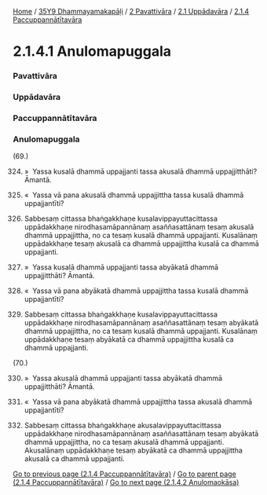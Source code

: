 
[Home](/) / [35Y9 Dhammayamakapāḷi](/tipitaka/35Y9.md) / [2 Pavattivāra](/tipitaka/35Y9/2.md) / [2.1 Uppādavāra](/tipitaka/35Y9/2/2.1.md) / [2.1.4 Paccuppannātītavāra](/tipitaka/35Y9/2/2.1/2.1.4.md)

# 2.1.4.1 Anulomapuggala

### Pavattivāra

### Uppādavāra

### Paccuppannātītavāra

### Anulomapuggala

(69.)

324. »  Yassa kusalā dhammā uppajjanti tassa akusalā dhammā uppajjitthāti? Āmantā.

325. «  Yassa vā pana akusalā dhammā uppajjittha tassa kusalā dhammā uppajjantīti?

326. Sabbesaṃ cittassa bhaṅgakkhaṇe kusalavippayuttacittassa uppādakkhaṇe nirodhasamāpannānaṃ asaññasattānaṃ tesaṃ akusalā dhammā uppajjittha, no ca tesaṃ kusalā dhammā uppajjanti. Kusalānaṃ uppādakkhaṇe tesaṃ akusalā ca dhammā uppajjittha kusalā ca dhammā uppajjanti.

327. »  Yassa kusalā dhammā uppajjanti tassa abyākatā dhammā uppajjitthāti? Āmantā.

328. «  Yassa vā pana abyākatā dhammā uppajjittha tassa kusalā dhammā uppajjantīti?

329. Sabbesaṃ cittassa bhaṅgakkhaṇe kusalavippayuttacittassa uppādakkhaṇe nirodhasamāpannānaṃ asaññasattānaṃ tesaṃ abyākatā dhammā uppajjittha, no ca tesaṃ kusalā dhammā uppajjanti. Kusalānaṃ uppādakkhaṇe tesaṃ abyākatā ca dhammā uppajjittha kusalā ca dhammā uppajjanti.

(70.)

330. »  Yassa akusalā dhammā uppajjanti tassa abyākatā dhammā uppajjitthāti? Āmantā.

331. «  Yassa vā pana abyākatā dhammā uppajjittha tassa akusalā dhammā uppajjantīti?

332. Sabbesaṃ cittassa bhaṅgakkhaṇe akusalavippayuttacittassa uppādakkhaṇe nirodhasamāpannānaṃ asaññasattānaṃ tesaṃ abyākatā dhammā uppajjittha, no ca tesaṃ akusalā dhammā uppajjanti. Akusalānaṃ uppādakkhaṇe tesaṃ abyākatā ca dhammā uppajjittha akusalā ca dhammā uppajjanti.

[Go to previous page (2.1.4 Paccuppannātītavāra)](/tipitaka/35Y9/2/2.1/2.1.4.md) / [Go to parent page (2.1.4 Paccuppannātītavāra)](/tipitaka/35Y9/2/2.1/2.1.4.md) / [Go to next page (2.1.4.2 Anulomaokāsa)](/tipitaka/35Y9/2/2.1/2.1.4/2.1.4.2.md)


